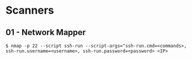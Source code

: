 # Scanners

## 01 - Network Mapper

```
$ nmap -p 22 --script ssh-run --script-args="ssh-run.cmd=<commands>, ssh-run.username=<username>, ssh-run.password=<password> <IP>
```